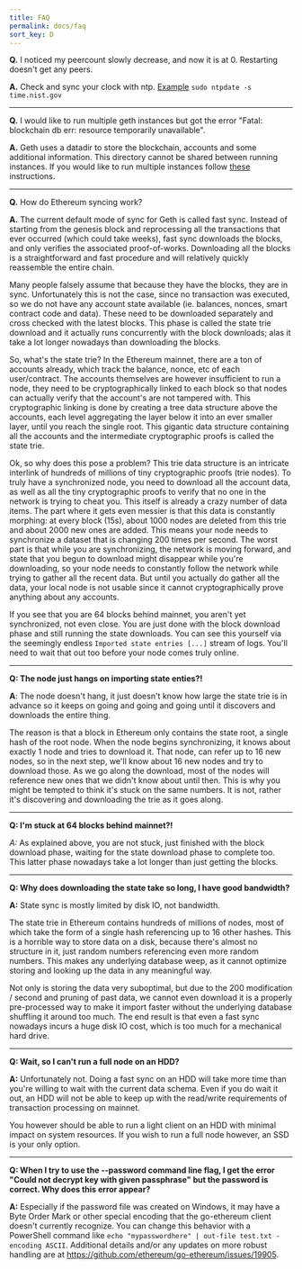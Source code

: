 ```yaml
---
title: FAQ
permalink: docs/faq
sort_key: D
---
```


**Q.**  I noticed my peercount slowly decrease, and now it is at 0.  Restarting doesn't get any peers.

**A.**  Check and sync your clock with ntp.  [Example](https://askubuntu.com/questions/254826/how-to-force-a-clock-update-using-ntp) `sudo ntpdate -s time.nist.gov`

---

**Q.**  I would like to run multiple geth instances but got the error "Fatal: blockchain db err: resource temporarily unavailable".

**A.**  Geth uses a datadir to store the blockchain, accounts and some additional information. This directory cannot be shared between running instances. If you would like to run multiple instances follow [these](getting-started/private-net) instructions.

---

**Q.** How do Ethereum syncing work?

**A.** The current default mode of sync for Geth is called fast sync. Instead of starting from the genesis block and reprocessing all the transactions that ever occurred (which could take weeks), fast sync downloads the blocks, and only verifies the associated proof-of-works. Downloading all the blocks is a straightforward and fast procedure and will relatively quickly reassemble the entire chain.

Many people falsely assume that because they have the blocks, they are in sync. Unfortunately this is not the case, since no transaction was executed, so we do not have any account state available (ie. balances, nonces, smart contract code and data). These need to be downloaded separately and cross checked with the latest blocks. This phase is called the state trie download and it actually runs concurrently with the block downloads; alas it take a lot longer nowadays than downloading the blocks.

So, what's the state trie? In the Ethereum mainnet, there are a ton of accounts already, which track the balance, nonce, etc of each user/contract. The accounts themselves are however insufficient to run a node, they need to be cryptographically linked to each block so that nodes can actually verify that the account's are not tampered with. This cryptographic linking is done by creating a tree data structure above the accounts, each level aggregating the layer below it into an ever smaller layer, until you reach the single root. This gigantic data structure containing all the accounts and the intermediate cryptographic proofs is called the state trie.

Ok, so why does this pose a problem? This trie data structure is an intricate interlink of hundreds of millions of tiny cryptographic proofs (trie nodes). To truly have a synchronized node, you need to download all the account data, as well as all the tiny cryptographic proofs to verify that no one in the network is trying to cheat you. This itself is already a crazy number of data items. The part where it gets even messier is that this data is constantly morphing: at every block (15s), about 1000 nodes are deleted from this trie and about 2000 new ones are added. This means your node needs to synchronize a dataset that is changing 200 times per second. The worst part is that while you are synchronizing, the network is moving forward, and state that you begun to download might disappear while you're downloading, so your node needs to constantly follow the network while trying to gather all the recent data. But until you actually do gather all the data, your local node is not usable since it cannot cryptographically prove anything about any accounts.

If you see that you are 64 blocks behind mainnet, you aren't yet synchronized, not even close. You are just done with the block download phase and still running the state downloads. You can see this yourself via the seemingly endless `Imported state entries [...]` stream of logs. You'll need to wait that out too before your node comes truly online.

---

**Q: The node just hangs on importing state enties?!**

**A**: The node doesn't hang, it just doesn't know how large the state trie is in advance so it keeps on going and going and going until it discovers and downloads the entire thing.

The reason is that a block in Ethereum only contains the state root, a single hash of the root node. When the node begins synchronizing, it knows about exactly 1 node and tries to download it. That node, can refer up to 16 new nodes, so in the next step, we'll know about 16 new nodes and try to download those. As we go along the download, most of the nodes will reference new ones that we didn't know about until then. This is why you might be tempted to think it's stuck on the same numbers. It is not, rather it's discovering and downloading the trie as it goes along.

---

**Q: I'm stuck at 64 blocks behind mainnet?!**

*A:* As explained above, you are not stuck, just finished with the block download phase, waiting for the state download phase to complete too. This latter phase nowadays take a lot longer than just getting the blocks.

---

**Q: Why does downloading the state take so long, I have good bandwidth?**

**A:** State sync is mostly limited by disk IO, not bandwidth.

The state trie in Ethereum contains hundreds of millions of nodes, most of which take the form of a single hash referencing up to 16 other hashes. This is a horrible way to store data on a disk, because there's almost no structure in it, just random numbers referencing even more random numbers. This makes any underlying database weep, as it cannot optimize storing and looking up the data in any meaningful way.

Not only is storing the data very suboptimal, but due to the 200 modification / second and pruning of past data, we cannot even download it is a properly pre-processed way to make it import faster without the underlying database shuffling it around too much. The end result is that even a fast sync nowadays incurs a huge disk IO cost, which is too much for a mechanical hard drive.

---

**Q: Wait, so I can't run a full node on an HDD?**

**A:** Unfortunately not. Doing a fast sync on an HDD will take more time than you're willing to wait with the current data schema. Even if you do wait it out, an HDD will not be able to keep up with the read/write requirements of transaction processing on mainnet.

You however should be able to run a light client on an HDD with minimal impact on system resources. If you wish to run a full node however, an SSD is your only option.


---

**Q: When I try to use the --password command line flag, I get the error "Could not decrypt key with given passphrase" but the password is correct. Why does this error appear?**

**A:** Especially if the password file was created on Windows, it may have a Byte Order Mark or other special encoding that the go-ethereum client doesn't currently recognize.  You can change this behavior with a PowerShell command like `echo "mypasswordhere" | out-file test.txt -encoding ASCII`.  Additional details and/or any updates on more robust handling are at <https://github.com/ethereum/go-ethereum/issues/19905>.
